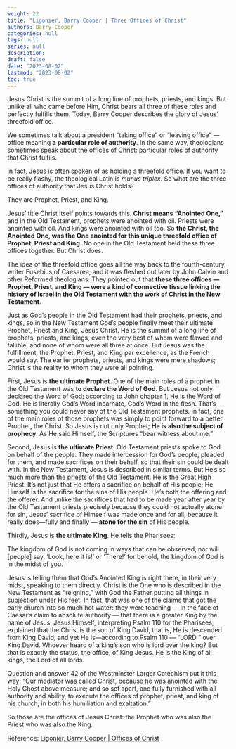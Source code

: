 ```yaml
---
weight: 22
title: "Ligonier, Barry Cooper | Three Offices of Christ"
authors: Barry Cooper
categories: null
tags: null
series: null
description: 
draft: false
date: "2023-08-02"
lastmod: "2023-08-02"
toc: true
---
```

Jesus Christ is the summit of a long line of prophets, priests, and kings. But unlike all who came before Him, Christ bears all three of these roles and perfectly fulfills them. Today, Barry Cooper describes the glory of Jesus’ threefold office.
<!--more-->

We sometimes talk about a president “taking office” or “leaving office” — office meaning <b>a particular role of authority</b>. In the same way, theologians sometimes speak about the offices of Christ: particular roles of authority that Christ fulfils.

In fact, Jesus is often spoken of as holding a threefold office. If you want to be really flashy, the theological Latin is <i>munus triplex</i>. So what are the three offices of authority that Jesus Christ holds?

They are Prophet, Priest, and King.

Jesus’ title Christ itself points towards this. <b>Christ means “Anointed One,”</b> and in the Old Testament, prophets were anointed with oil. Priests were anointed with oil. And kings were anointed with oil too. So <b>the Christ, the Anointed One, was the One anointed for this unique threefold office of Prophet, Priest and King</b>. No one in the Old Testament held these three offices together. But Christ does.

The idea of the threefold office goes all the way back to the fourth-century writer Eusebius of Caesarea, and it was fleshed out later by John Calvin and other Reformed theologians. They pointed out that <b>these three offices — Prophet, Priest, and King — were a kind of connective tissue linking the history of Israel in the Old Testament with the work of Christ in the New Testament</b>.

Just as God’s people in the Old Testament had their prophets, priests, and kings, so in the New Testament God’s people finally meet their ultimate Prophet, Priest and King, Jesus Christ. He is the summit of a long line of prophets, priests, and kings, even the very best of whom were flawed and fallible, and none of whom were all three at once. But Jesus was the fulfillment, the Prophet, Priest, and King par excellence, as the French would say. The earlier prophets, priests, and kings were mere shadows; Christ is the reality to whom they were all pointing.

First, Jesus is <b>the ultimate Prophet</b>. One of the main roles of a prophet in the Old Testament was <b>to declare the Word of God</b>. But Jesus not only declared the Word of God; according to John chapter 1, He is the Word of God. He is literally God’s Word incarnate, God’s Word in the flesh. That’s something you could never say of the Old Testament prophets. In fact, one of the main roles of those prophets was simply to point forward to a better Prophet, the Christ. So Jesus is not only Prophet; <b>He is also the subject of prophecy</b>. As He said Himself, the Scriptures “bear witness about me.”

Second, Jesus is <b>the ultimate Priest</b>. Old Testament priests spoke to God on behalf of the people. They made intercession for God’s people, pleaded for them, and made sacrifices on their behalf, so that their sin could be dealt with. In the New Testament, Jesus is described in similar terms. But He’s so much more than the priests of the Old Testament. He is the Great High Priest. It’s not just that He offers a sacrifice on behalf of His people; He Himself is the sacrifice for the sins of His people. He’s both the offering and the offerer. And unlike the sacrifices that had to be made year after year by the Old Testament priests precisely because they could not actually atone for sin, Jesus’ sacrifice of Himself was made once and for all, because it really does—fully and finally — <b>atone for the sin</b> of His people.

Thirdly, Jesus is <b>the ultimate King</b>. He tells the Pharisees:

The kingdom of God is not coming in ways that can be observed, nor will [people] say, ‘Look, here it is!’ or ‘There!’ for behold, the kingdom of God is in the midst of you.

Jesus is telling them that God’s Anointed King is right there, in their very midst, speaking to them directly. Christ is the One who is described in the New Testament as “reigning,” with God the Father putting all things in subjection under His feet. In fact, that was one of the claims that got the early church into so much hot water: they were teaching — in the face of Caesar’s claim to absolute authority — that there is a greater King by the name of Jesus. Jesus Himself, interpreting Psalm 110 for the Pharisees, explained that the Christ is the son of King David, that is, He is descended from King David, and yet He is—according to Psalm 110 — “LORD ” over King David. Whoever heard of a king’s son who is lord over the king? But that is exactly the status, the office, of King Jesus. He is the King of all kings, the Lord of all lords.

Question and answer 42 of the Westminster Larger Catechism put it this way: “Our mediator was called Christ, because he was anointed with the Holy Ghost above measure; and so set apart, and fully furnished with all authority and ability, to execute the offices of prophet, priest, and king of his church, in both his humiliation and exaltation.”

So those are the offices of Jesus Christ: the Prophet who was also the Priest who was also the King.

Reference: <a href = "https://www.ligonier.org/podcasts/simply-put/offices-of-christ" target="_blank" rel="noopener noreferrer">Ligonier, Barry Cooper | Offices of Christ</a>